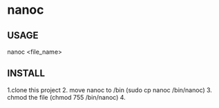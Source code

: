 # nanoc

USAGE
-----

nanoc <file_name>

INSTALL
-------

1.clone this project
2. move nanoc to /bin (sudo cp nanoc /bin/nanoc)
3. chmod the file (chmod 755 /bin/nanoc)
4. 
